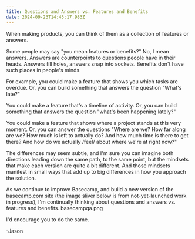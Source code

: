 ```yaml
---
title: Questions and Answers vs. Features and Benefits
date: 2024-09-23T14:45:17.983Z
---
```


When making products, you can think of them as a collection of features or answers.

Some people may say "you mean features or benefits?" No, I mean answers. Answers are counterpoints to questions people have in their heads. Answers fill holes, answers snap into sockets. Benefits don't have such places in people's minds.

For example, you could make a feature that shows you which tasks are overdue. Or, you can build something that answers the question "What's late?"

You could make a feature that's a timeline of activity. Or, you can build something that answers the question "what's been happening lately?"

You could make a feature that shows where a project stands at this very moment. Or, you can answer the questions "Where are we? How far along are we? How much is left to actually do? And how much time is there to get there? And how do we actually /feel/ about where we're at right now?"

The differences may seem subtle, and I'm sure you can imagine both directions leading down the same path, to the same point, but the mindsets that make each version are quite a bit different. And those mindsets manifest in small ways that add up to big differences in how you approach the solution.

As we continue to improve Basecamp, and build a new version of the basecamp.com site (the image sliver below is from not-yet-launched work in progress), I'm continually thinking about questions and answers vs. features and benefits.
basecampqa.png

I'd encourage you to do the same.

-Jason

